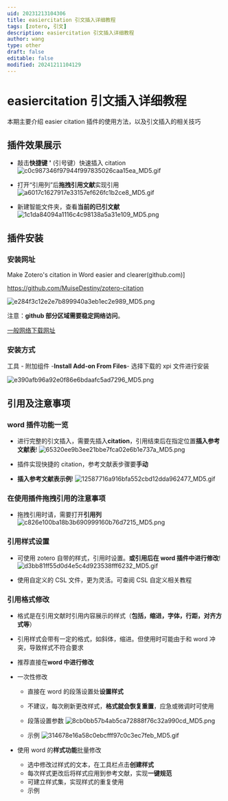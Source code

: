 ```yaml
---
uid: 20231213104306
title: easiercitation 引文插入详细教程
tags: [zotero, 引文]
description: easiercitation 引文插入详细教程
author: wang
type: other
draft: false
editable: false
modified: 20241211104129
---
```


# easiercitation 引文插入详细教程

本期主要介绍 easier citation 插件的使用方法，以及引文插入的相关技巧

## 插件效果展示

- 敲击**快捷键** **'** (引号键）快速插入 citation
![c0c987346f97944f997835026caa15ea_MD5.gif](https://cdn.pkmer.cn/images/c0c987346f97944f997835026caa15ea_MD5.gif!pkmer)

- 打开“引用列”后**拖拽引用文献**实现引用
![a6017c1627917e33157ef626fc1b2ce8_MD5.gif](https://cdn.pkmer.cn/images/a6017c1627917e33157ef626fc1b2ce8_MD5.gif!pkmer)

- 新建智能文件夹，查看**当前的已引文献**![1c1da84094a1116c4c98138a5a31e109_MD5.png](https://cdn.pkmer.cn/images/1c1da84094a1116c4c98138a5a31e109_MD5.png!pkmer)

## 插件安装

### 安装网址

Make Zotero's citation in Word easier and clearer(github.com)]

<https://github.com/MuiseDestiny/zotero-citation>

![e284f3c12e2e7b899940a3eb1ec2e989_MD5.png](https://cdn.pkmer.cn/images/e284f3c12e2e7b899940a3eb1ec2e989_MD5.png!pkmer)

注意：**github 部分区域需要稳定网络访问**。

[一般网络下载网址](https://pkmer.cn/products/zotero/zoteroMarket/)

### 安装方式

工具 - 附加组件 -**Install Add-on From Files**- 选择下载的 xpi 文件进行安装

![e390afb96a92e0f86e6bdaafc5ad7296_MD5.png](https://cdn.pkmer.cn/images/e390afb96a92e0f86e6bdaafc5ad7296_MD5.png!pkmer)

## 引用及注意事项

### word 插件功能一览

- 进行完整的引文插入，需要先插入**citation**，引用结束后在指定位置**插入参考文献表**!
![65320ee9b3ee21bbe7fca02e6b1e737a_MD5.png](https://cdn.pkmer.cn/images/65320ee9b3ee21bbe7fca02e6b1e737a_MD5.png!pkmer)

- 插件实现快捷的 citation，参考文献表步骤要**手动**
- **插入参考文献表示例**!
![12587716a916bfa552cbd12dda962477_MD5.gif](https://cdn.pkmer.cn/images/12587716a916bfa552cbd12dda962477_MD5.gif!pkmer)

### 在使用插件拖拽引用的注意事项

- 拖拽引用时请，需要打开**引用列**
![c826e100ba18b3b690999160b76d7215_MD5.png](https://cdn.pkmer.cn/images/c826e100ba18b3b690999160b76d7215_MD5.png!pkmer)

### 引用样式设置

- 可使用 zotero 自带的样式，引用时设置。**或引用后在 word 插件中进行修改**!
![d3bb81ff55d0d4e5c4d923538fff6232_MD5.gif](https://cdn.pkmer.cn/images/d3bb81ff55d0d4e5c4d923538fff6232_MD5.gif!pkmer)

- 使用自定义的 CSL 文件，更为灵活。可查阅 CSL 自定义相关教程

### 引用格式修改

- 格式是在引用文献时引用内容展示的样式（**包括，缩进，字体，行距，对齐方式等**）
- 引用样式会带有一定的格式，如斜体，缩进。但使用时可能由于和 word 冲突，导致样式不符合要求
- 推荐直接在**word 中进行修改**
- 一次性修改
	- 直接在 word 的段落设置处**设置样式**
	- 不建议，每次刷新更改样式，**格式就会恢复重置**，应急或微调时可使用
	- 段落设置参数
![8cb0bb57b4ab5ca72888f76c32a990cd_MD5.png](https://cdn.pkmer.cn/images/8cb0bb57b4ab5ca72888f76c32a990cd_MD5.png!pkmer)

	- 示例
![314678e16a58c0ebcfff97c0c3ec7feb_MD5.gif](https://cdn.pkmer.cn/images/314678e16a58c0ebcfff97c0c3ec7feb_MD5.gif!pkmer)

- 使用 word 的**样式功能**批量修改
	- 选中修改过样式的文本，在工具栏点击**创建样式**
	- 每次样式更改后将样式应用到参考文献，实现**一键规范**
	- 可建立样式集，实现样式的重复使用
	- 示例


